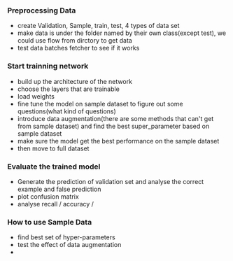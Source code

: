 ### Preprocessing Data
* create Validation, Sample, train, test, 4 types of data set  
* make data is under the folder named by their own class(except test), we could use flow from dirctory to get data 
* test data batches fetcher to see if it works  
### Start trainning network  
* build up the architecture of the network  
* choose the layers that are trainable  
* load weights
* fine tune the model on sample dataset to figure out some questions(what kind of questions)
* introduce data augmentation(there are some methods that can't get from sample dataset) and find the best super_parameter based on sample dataset
* make sure the model get the best performance on the sample dataset
* then move to full dataset
### Evaluate the trained model
* Generate the prediction of validation set and analyse the correct example and false prediction
* plot confusion matrix
* analyse recall / accuracy / 


### How to use Sample Data
* find best set of hyper-parameters
* test the effect of data augmentation
* 